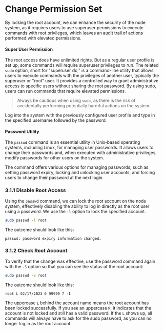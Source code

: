 # Change Permission Set

By locking the root account, we can enhance the security of the node system, as it requires users to use superuser permissions to execute commands with root privileges, which leaves an audit trail of actions performed with elevated permissions.

#### Super User Permission

The root access does have unlimited rights. But as a regular user profile is set up, some commands will require superuser privileges to run. The related `sudo` option, short for "superuser do," is a command-line utility that allows users to execute commands with the privileges of another user, typically the superuser or "root" user. It provides a controlled way to grant administrative access to specific users without sharing the root password. By using sudo, users can run commands that require elevated permissions.

> Always be cautious when using `sudo`, as there is the risk of accidentally performing potentially harmful actions on the system.

Log into the system with the previously configured user profile and type in the specified username followed by the password.

#### Password Utility

The `passwd` command is an essential utility in Unix-based operating systems, including Linux, for managing user passwords. It allows users to change their passwords and, when executed with administrative privileges, modify passwords for other users on the system.

The command offers various options for managing passwords, such as setting password expiry, locking and unlocking user accounts, and forcing users to change their password at the next login.

### 3.1.1 Disable Root Access

Using the `passwd` command, we can lock the root account on the node system, effectively disabling the ability to log in directly as the root user using a password. We use the `-l` option to lock the specified account.

```sh
sudo passwd -l root
```

The outcome should look like this:

```text
passwd: password expiry information changed.
```

### 3.1.2 Check Root Account

To verify that the change was effective, use the password command again with the `-S` option so that you can see the status of the root account:

```sh
sudo passwd -S root
```

The outcome should look like this:

```text
root L 02/17/2023 0 99999 7 -1
```

The uppercase `L` behind the account name means the root account has been locked successfully. If you see an uppercase `P`, it indicates that the account is not locked and still has a valid password. If the `L` shows up, all commands will always have to ask for the sudo password, as you can no longer log in as the root account.
